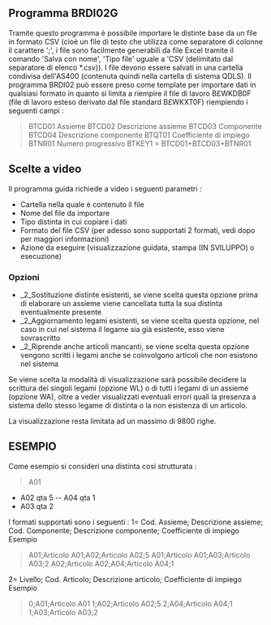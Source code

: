 ## Programma BRDI02G
Tramite questo programma è possibile importare le distinte base da un file in formato CSV (cioè
un file di testo che utilizza come separatore di colonne il carattere ';', i file sono facilmente
generabili da file Excel tramite il comando 'Salva con nome', 'Tipo file' uguale a 'CSV (delimitato
dal separatore di elenco *.csv)).
I file devono essere salvati in una cartella condivisa dell'AS400 (contenuta quindi nella cartella
di sistema QDLS).
Il programma BRDI02 può essere preso come template per importare dati in qualsiasi formato in
quanto si limita a riempire il file di lavoro B£WKDB0F (file di lavoro esteso derivato dal
file standard B£WKXT0F) riempiendo i seguenti campi : 
>BTCD01 Assieme
BTCD02 Descrizione assieme
BTCD03 Componente
BTCD04 Descrizione componente
BTQT01 Coefficiente di impiego
BTNR01 Numero progressivo
BTKEY1 = BTCD01+BTCD03+BTNR01


## Scelte a video
Il programma guida richiede a video i seguenti parametri : 
 * Cartella nella quale è contenuto il file
 * Nome del file da importare
 * Tipo distinta in cui copiare i dati
 * Formato del file CSV (per adesso sono supportati 2 formati, vedi dopo per maggiori informazioni)
 * Azione da eseguire (visualizzazione guidata, stampa (IN SVILUPPO) o esecuzione)

### Opzioni 
 * _2_Sostituzione distinte esistenti, se viene scelta questa opzione prima di elaborare un assieme viene cancellata tutta la sua distinta eventualmente presente
 * _2_Aggiornamento legami esistenti, se viene scelta questa opzione, nel caso in cui nel sistema il legame sia già esistente, esso viene sovrascritto
 * _2_Riprende anche articoli mancanti, se viene scelta questa opzione vengono scritti i legami anche se coinvolgono articoli che non esistono nel sistema

Se viene scelta la modalità di visualizzazione sarà possibile decidere la scrittura dei singoli legami (opzione WL) o di tutti i legami di un assieme (opzione WA), oltre a veder visualizzati eventuali errori quali la presenza a sistema dello stesso legame di distinta o la non esistenza di un articolo.

La visualizzazione resta limitata ad un massimo di 9800 righe.

## ESEMPIO
Come esempio si consideri una distinta cosi strutturata : 
>A01
 - A02 qta 5
 -- A04 qta 1
 - A03 qta 2


I formati supportati sono i seguenti : 
1= Cod. Assieme; Descrizione assieme; Cod. Componente; Descrizione componente; Coefficiente di impiego
Esempio
>A01;Articolo A01;A02;Articolo A02;5
A01;Articolo A01;A03;Articolo A03;2
A02;Articolo A02;A04;Articolo A04;1

2= Livello; Cod. Articolo; Descrizione articolo; Coefficiente di impiego
Esempio
>0;A01;Articolo A01
1;A02;Articolo A02;5
2;A04;Articolo A04;1
1;A03;Articolo A03;2

